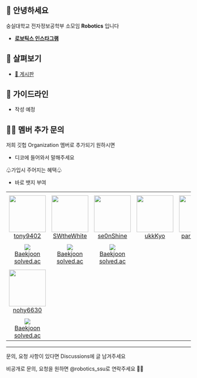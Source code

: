 ## 👋 안녕하세요

숭실대학교 전자정보공학부 소모임 **Robotics** 입니다

* [**로보틱스 인스타그램**](https://www.instagram.com/robotics_ssu)


## 👀 살펴보기
- [💬 게시판](https://github.com/orgs/Robotics-official/discussions)

## 🌈 가이드라인
- 작성 예정


## 👩‍💻 멤버 추가 문의

저희 깃헙 Organization 멤버로 추가되기 원하시면
 - 디코에 들어와서 말해주세요

♧가입시 주어지는 혜택♧
- 바로 뱃지 부여


<table>
<tr height="140px">
<td align="center" width="130px">
<a href="https://github.com/tony9402"><img height="100px" width="100px" src="https://avatars.githubusercontent.com/u/30228292?v=4"/></a> <br />
<a href="https://github.com/tony9402">tony9402</a>
</td>
<td align="center" width="130px">
<a href="https://github.com/SWtheWhite"><img height="100px" width="100px" src="https://avatars.githubusercontent.com/u/44691277?v=4"/></a> <br />
<a href="https://github.com/SWtheWhite">SWtheWhite</a>
</td>
<td align="center" width="130px">
<a href="https://github.com/se0nShine"><img height="100px" width="100px" src="https://avatars.githubusercontent.com/u/58286830?v=4"/></a> <br />
<a href="https://github.com/se0nShine">se0nShine</a>
</td>
<td align="center" width="130px">
<a href="https://github.com/ukkKyo"><img height="100px" width="100px" src="https://avatars.githubusercontent.com/u/68654501?v=4"/></a> <br />
<a href="https://github.com/ukkKyo">ukkKyo</a>
</td>
<td align="center" width="130px">
<a href="https://github.com/parksiwoon"><img height="100px" width="100px" src="https://avatars.githubusercontent.com/u/59051526?v=4"/></a> <br />
<a href="https://github.com/parksiwoon">parksiwoon</a>
</td>
</tr>
<tr height="50px">
<td align="center">
<img src="http://mazassumnida.wtf/api/mini/generate_badge?boj=tony9402" />
<br />
<a href="https://www.acmicpc.net/user/tony9402">Baekjoon</a>
<br />
<a href="https://solved.ac/profile/tony9402">solved.ac</a>
</td>
<td align="center">
<img src="http://mazassumnida.wtf/api/mini/generate_badge?boj=swthewhite" />
<br />
<a href="https://www.acmicpc.net/user/swthewhite">Baekjoon</a>
<br />
<a href="https://solved.ac/profile/swthewhite">solved.ac</a>
</td>
<td align="center">
<img src="http://mazassumnida.wtf/api/mini/generate_badge?boj=jselectronit" />
<br />
<a href="https://www.acmicpc.net/user/jselectronit">Baekjoon</a>
<br />
<a href="https://solved.ac/profile/jselectronit">solved.ac</a>
</td>
<td align="center">
</td>
<td align="center">
</td>
</tr>
<tr height="140px">
<td align="center" width="130px">
<a href="https://github.com/nohy6630"><img height="100px" width="100px" src="https://avatars.githubusercontent.com/u/129354455?v=4"/></a> <br />
<a href="https://github.com/nohy6630">nohy6630</a>
</td>
</tr>
<tr height="50px">
<td align="center">
<img src="http://mazassumnida.wtf/api/mini/generate_badge?boj=youngjin_noh" />
<br />
<a href="https://www.acmicpc.net/user/youngjin_noh">Baekjoon</a>
<br />
<a href="https://solved.ac/profile/youngjin_noh">solved.ac</a>
</td>
</tr>
</table>


------------

문의, 요청 사항이 있다면 Discussions에 글 남겨주세요

비공개로 문의, 요청을 원하면 @robotics_ssu로 연락주세요 🏄‍♂️
